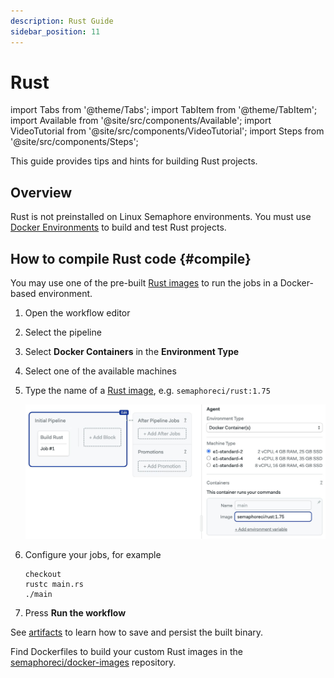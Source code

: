 ```yaml
---
description: Rust Guide
sidebar_position: 11
---
```


# Rust

import Tabs from '@theme/Tabs';
import TabItem from '@theme/TabItem';
import Available from '@site/src/components/Available';
import VideoTutorial from '@site/src/components/VideoTutorial';
import Steps from '@site/src/components/Steps';

This guide provides tips and hints for building Rust projects.

## Overview

Rust is not preinstalled on Linux Semaphore environments. You must use [Docker Environments](../../using-semaphore/pipelines#docker-environments) to build and test Rust projects.

## How to compile Rust code {#compile}

You may use one of the pre-built [Rust images](../../using-semaphore/containers/container-registry#rust) to run the jobs in a Docker-based environment.

<Steps>

1. Open the workflow editor
2. Select the pipeline
3. Select **Docker Containers** in the **Environment Type**
4. Select one of the available machines
5. Type the name of a [Rust image](../../using-semaphore/containers/container-registry#rust), e.g. `semaphoreci/rust:1.75`

    ![Selecting a rust image](./img/rust-images.jpg)

6. Configure your jobs, for example

    ```shell
    checkout
    rustc main.rs
    ./main
    ```

7. Press **Run the workflow**

</Steps>

See [artifacts](../artifacts) to learn how to save and persist the built binary.

Find Dockerfiles to build your custom Rust images in the [semaphoreci/docker-images](https://github.com/semaphoreci/docker-images) repository.
